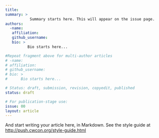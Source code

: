 ```yaml
---
title:
summary: >
           Summary starts here. This will appear on the issue page.
authors:
  -name:
   affiliation:
   github_username:
   bio: >
          Bio starts here...

#Repeat fragment above for multi-author articles
# -name:
# affiliation:
# github_username:
# bio: >
#      Bio starts here...

# Status: draft, submission, revision, copyedit, published
status: draft

# For publication-stage use:
issue: 00
layout: article
---
```


And start writing your article here, in Markdown. See the style guide at
http://push.cwcon.org/style-guide.html

